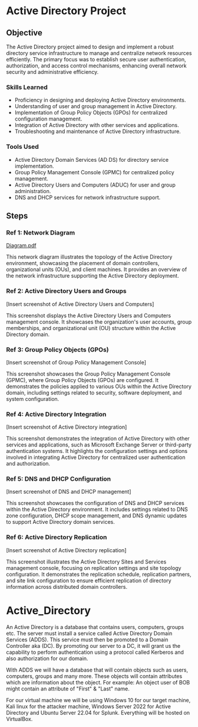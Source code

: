 # Active Directory Project

## Objective

The Active Directory project aimed to design and implement a robust directory service infrastructure to manage and centralize network resources efficiently. The primary focus was to establish secure user authentication, authorization, and access control mechanisms, enhancing overall network security and administrative efficiency.

### Skills Learned

- Proficiency in designing and deploying Active Directory environments.
- Understanding of user and group management in Active Directory.
- Implementation of Group Policy Objects (GPOs) for centralized configuration management.
- Integration of Active Directory with other services and applications.
- Troubleshooting and maintenance of Active Directory infrastructure.

### Tools Used

- Active Directory Domain Services (AD DS) for directory service implementation.
- Group Policy Management Console (GPMC) for centralized policy management.
- Active Directory Users and Computers (ADUC) for user and group administration.
- DNS and DHCP services for network infrastructure support.

## Steps

### Ref 1: Network Diagram

<a href="https://github.com/FrancisDunne/Active_Directory/files/15049021/Diagram.pdf">Diagram.pdf</a>


This network diagram illustrates the topology of the Active Directory environment, showcasing the placement of domain controllers, organizational units (OUs), and client machines. It provides an overview of the network infrastructure supporting the Active Directory deployment.

### Ref 2: Active Directory Users and Groups

[Insert screenshot of Active Directory Users and Computers]

This screenshot displays the Active Directory Users and Computers management console. It showcases the organization's user accounts, group memberships, and organizational unit (OU) structure within the Active Directory domain.

### Ref 3: Group Policy Objects (GPOs)

[Insert screenshot of Group Policy Management Console]

This screenshot showcases the Group Policy Management Console (GPMC), where Group Policy Objects (GPOs) are configured. It demonstrates the policies applied to various OUs within the Active Directory domain, including settings related to security, software deployment, and system configuration.

### Ref 4: Active Directory Integration

[Insert screenshot of Active Directory integration]

This screenshot demonstrates the integration of Active Directory with other services and applications, such as Microsoft Exchange Server or third-party authentication systems. It highlights the configuration settings and options involved in integrating Active Directory for centralized user authentication and authorization.

### Ref 5: DNS and DHCP Configuration

[Insert screenshot of DNS and DHCP management]

This screenshot showcases the configuration of DNS and DHCP services within the Active Directory environment. It includes settings related to DNS zone configuration, DHCP scope management, and DNS dynamic updates to support Active Directory domain services.

### Ref 6: Active Directory Replication

[Insert screenshot of Active Directory replication]

This screenshot illustrates the Active Directory Sites and Services management console, focusing on replication settings and site topology configuration. It demonstrates the replication schedule, replication partners, and site link configuration to ensure efficient replication of directory information across distributed domain controllers.





# Active_Directory

An Active Directory is a database that contains users, computers, groups etc.
The server must install a service called Active Directory Domain Services (ADDS).
This service must then be promoted to a Domain Controller aka (DC).
By promoting our server to a DC, it will grant us the capability to perform
authentication using a protocol called Kerberos and also authorization for our
domain.

With ADDS we will have a database that will contain objects such as users, 
computers, groups and many more. These objects will contain attributes which
are information about the object. For example: An object user of BOB might 
contain an attribute of "First" & "Last" name.

For our virtual machine we will be using Windows 10 for our target machine,
Kali linux for the attacker machine, Windows Server 2022 for Active Directory
and Ubuntu Server 22.04 for Splunk. Everything will be hosted on VirtualBox.
